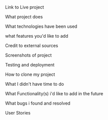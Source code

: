 Link to Live project

What project does

What technologies have been used

what features you'd like to add

Credit to external sources

Screenshots of project

Testing and deployment

How to clone my project

What I didn't have time to do

What Functionality(s) i'd like to add in the future

What bugs i found and resolved

User Stories

